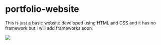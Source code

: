 # portfolio-website

<p align="left> This is my portfolio website and I am working on it to make it compatible on platforms. </p>


<p align="left> This is just a basic website developed using HTML and CSS and it has no framework but I will add frameworks soon. </p>


<p align="left> Click below to visit my portfolio website </p>
          <a style="padding-right:8px;" href="https://soumyajoy01.github.io/portfolio-website/" target="_blank"><img src="https://img.icons8.com/ios/50/000000/external-website-advertising-kiranshastry-lineal-color-kiranshastry.png"/></a>
